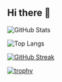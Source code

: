 ## Hi there 👋

![GitHub Stats](https://github-readme-stats.vercel.app/api?username=Fabio4489&show_icons=true&theme=tokyonight)


![Top Langs](https://github-readme-stats.vercel.app/api/top-langs/?username=Fabio4489&layout=compact&theme=tokyonight)

[![GitHub Streak](https://streak-stats.demolab.com/?user=Fabio4489)](https://git.io/streak-stats)

[![trophy](https://github-profile-trophy.vercel.app/?username=Fabio4489&theme=onedark)](https://github.com/Fabio4489/github-profile-trophy)



<!--

**Fabio4489/Fabio4489** is a ✨ _special_ ✨ repository because its `README.md` (this file) appears on your GitHub profile.

Here are some ideas to get you started:

- 🔭 I’m currently working on ...
- 🌱 I’m currently learning ...
- 👯 I’m looking to collaborate on ...
- 🤔 I’m looking for help with ...
- 💬 Ask me about ...
- 📫 How to reach me: ...
- 😄 Pronouns: ...
- ⚡ Fun fact: ...
-->

